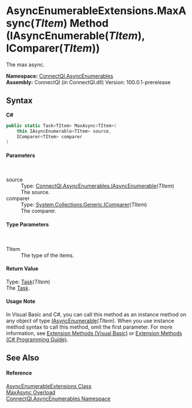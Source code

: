 # AsyncEnumerableExtensions.MaxAsync(*TItem*) Method (IAsyncEnumerable(*TItem*), IComparer(*TItem*))
 

The max async.

**Namespace:**&nbsp;<a href="N_ConnectQl_AsyncEnumerables">ConnectQl.AsyncEnumerables</a><br />**Assembly:**&nbsp;ConnectQl (in ConnectQl.dll) Version: 100.0.1-prerelease

## Syntax

**C#**<br />
``` C#
public static Task<TItem> MaxAsync<TItem>(
	this IAsyncEnumerable<TItem> source,
	IComparer<TItem> comparer
)

```


#### Parameters
&nbsp;<dl><dt>source</dt><dd>Type: <a href="T_ConnectQl_AsyncEnumerables_IAsyncEnumerable_1">ConnectQl.AsyncEnumerables.IAsyncEnumerable</a>(*TItem*)<br />The source.</dd><dt>comparer</dt><dd>Type: <a href="http://msdn2.microsoft.com/en-us/library/8ehhxeaf" target="_blank">System.Collections.Generic.IComparer</a>(*TItem*)<br />The comparer.</dd></dl>

#### Type Parameters
&nbsp;<dl><dt>TItem</dt><dd>The type of the items.</dd></dl>

#### Return Value
Type: <a href="http://msdn2.microsoft.com/en-us/library/dd321424" target="_blank">Task</a>(*TItem*)<br />The <a href="http://msdn2.microsoft.com/en-us/library/dd235678" target="_blank">Task</a>.

#### Usage Note
In Visual Basic and C#, you can call this method as an instance method on any object of type <a href="T_ConnectQl_AsyncEnumerables_IAsyncEnumerable_1">IAsyncEnumerable</a>(*TItem*). When you use instance method syntax to call this method, omit the first parameter. For more information, see <a href="http://msdn.microsoft.com/en-us/library/bb384936.aspx">Extension Methods (Visual Basic)</a> or <a href="http://msdn.microsoft.com/en-us/library/bb383977.aspx">Extension Methods (C# Programming Guide)</a>.

## See Also


#### Reference
<a href="T_ConnectQl_AsyncEnumerables_AsyncEnumerableExtensions">AsyncEnumerableExtensions Class</a><br /><a href="Overload_ConnectQl_AsyncEnumerables_AsyncEnumerableExtensions_MaxAsync">MaxAsync Overload</a><br /><a href="N_ConnectQl_AsyncEnumerables">ConnectQl.AsyncEnumerables Namespace</a><br />